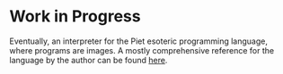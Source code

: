 Work in Progress
======
Eventually, an interpreter for the Piet esoteric programming language, where programs are images. A mostly comprehensive reference for the language by the author can be found [here](http://www.dangermouse.net/esoteric/piet.html).
